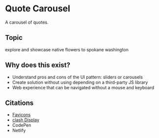 # Quote Carousel


A carousel of quotes.

## Topic

explore and showcase native flowers to spokane washington

## Why does this exist? 
- Understand pros and cons of the UI pattern: sliders or carousels
- Create solution without using depending on a third-party JS library
- Web experience that can be navigated without a mouse and keyboard

## Citations
- [Favicons](https://favicon.io/)
- [clash Display](https://www.fontshare.com/fonts/clash-display)
- CodePen
- Netlify
